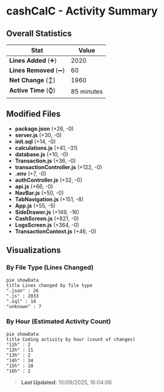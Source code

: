 # cashCalC - Activity Summary 

## Overall Statistics

| Stat                   | Value                                                             |
| ---------------------- | ----------------------------------------------------------------- |
| **Lines Added** (➕)   | 2020                                          |
| **Lines Removed** (➖) | 60                                        |
| **Net Change** (↕)    | 1960                |
| **Active Time** (⌚)   | 85 minutes |


## Modified Files
- **package.json** (+26, -0)
- **server.js** (+30, -0)
- **init.sql** (+14, -0)
- **calculations.js** (+41, -31)
- **database.js** (+10, -0)
- **Transaction.js** (+36, -0)
- **transactionController.js** (+122, -0)
- **.env** (+7, -0)
- **authController.js** (+32, -0)
- **api.js** (+66, -0)
- **NavBar.js** (+50, -0)
- **TabNavigation.js** (+151, -8)
- **App.js** (+55, -5)
- **SideDrawer.js** (+149, -16)
- **CashScreen.js** (+821, -0)
- **LogsScreen.js** (+364, -0)
- **TransactionContext.js** (+46, -0)

## Visualizations

### By File Type (Lines Changed)

```mermaid
pie showData
title Lines changed by file type
".json" : 26
".js" : 2033
".sql" : 14
"unknown" : 7
```

### By Hour (Estimated Activity Count)

```mermaid
pie showData
title Coding activity by hour (count of changes)
"11h" : 2
"12h" : 11
"13h" : 2
"14h" : 34
"15h" : 10
"16h" : 2
```


> **Last Updated:** 10/09/2025, 16:04:06
